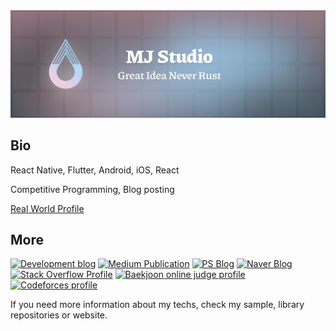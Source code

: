 <img width="876" alt="MJStudio_horizontal" src="https://raw.githubusercontent.com/mym0404/image-archive/master/202405101002841.webp">

<h2><b>Bio</b></h2>

React Native, Flutter, Android, iOS, React

Competitive Programming, Blog posting

[Real World Profile](https://namu.wiki/w/%EB%AC%B8%EB%AA%85%EC%A3%BC)

<h2><b>More</b></h2>

[![Development blog](https://img.shields.io/badge/Website-0A0A0A?style=for-the-badge&logo=dev.to&logoColor=white)](https://www.mjstudio.net/)
[![Medium Publication](https://img.shields.io/badge/Medium-12100E?style=for-the-badge&logo=medium&logoColor=white)](https://medium.com/@mym0404)
[![PS Blog](https://img.shields.io/badge/-PS%20BLOG-12100E?style=for-the-badge&logo=c++&logoColor=white)](https://ps.mjstudio.net/)
[![Naver Blog](https://img.shields.io/badge/Naver-03C75A?style=for-the-badge&logo=naver&logoColor=white)](https://blog.naver.com/mym0404)
[![Stack Overflow Profile](https://img.shields.io/badge/-Stackoverflow-FE7A16?style=for-the-badge&logo=stack-overflow&logoColor=white)](https://stackoverflow.com/users/10199138/mj-studio)
[![Baekjoon online judge profile](https://img.shields.io/badge/BOJ-12100E?style=for-the-badge&logo=c++&logoColor=white)](https://www.acmicpc.net/user/mym0404)
[![Codeforces profile](https://img.shields.io/badge/Codeforces-445f9d?style=for-the-badge&logo=Codeforces&logoColor=white)](https://codeforces.com/profile/mym0404)

If you need more information about my techs, check my sample, library repositories or website.
